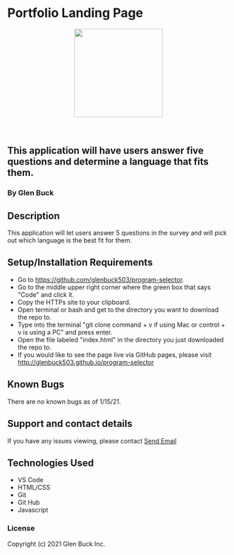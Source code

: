 # Portfolio Landing Page

<div align="center">
<img src="https://github.com/glenbuck503.png" width="200px" height="auto" >
</div>
<br>
<br>

## This application will have users answer five questions and determine a language that fits them.

### By Glen Buck

## Description

This application will let users answer 5 questions in the survey and will pick out which language is the best fit for them.

## Setup/Installation Requirements

- Go to https://github.com/glenbuck503/program-selector.
- Go to the middle upper right corner where the green box that says "Code" and click it.
- Copy the HTTPs site to your clipboard.
- Open terminal or bash and get to the directory you want to download the repo to.
- Type into the terminal "git clone command + v if using Mac or control + v is using a PC" and press enter.
- Open the file labeled "index.html" in the directory you just downloaded the repo to.
- If you would like to see the page live via GitHub pages, please visit http://glenbuck503.github.io/program-selector

## Known Bugs

There are no known bugs as of 1/15/21.

## Support and contact details

If you have any issues viewing, please contact <a href = "mailto: glenbuck@gamil.com">Send Email</a>

## Technologies Used

- VS Code
- HTML/CSS
- Git
- Git Hub
- Javascript

### License

Copyright (c) 2021 Glen Buck Inc.
